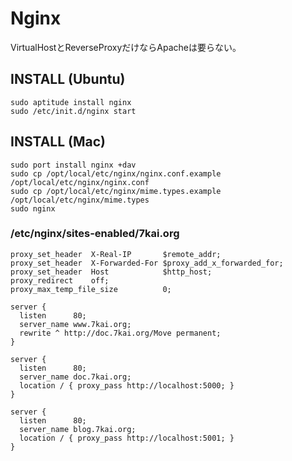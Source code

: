 # Nginx

VirtualHostとReverseProxyだけならApacheは要らない。

## INSTALL (Ubuntu)

    sudo aptitude install nginx
    sudo /etc/init.d/nginx start

## INSTALL (Mac)

    sudo port install nginx +dav
    sudo cp /opt/local/etc/nginx/nginx.conf.example /opt/local/etc/nginx/nginx.conf
    sudo cp /opt/local/etc/nginx/mime.types.example /opt/local/etc/nginx/mime.types
    sudo nginx

### /etc/nginx/sites-enabled/7kai.org

    proxy_set_header  X-Real-IP       $remote_addr;
    proxy_set_header  X-Forwarded-For $proxy_add_x_forwarded_for;
    proxy_set_header  Host            $http_host;
    proxy_redirect    off;
    proxy_max_temp_file_size          0;
    
    server {
      listen      80;
      server_name www.7kai.org;
      rewrite ^ http://doc.7kai.org/Move permanent;
    }
    
    server {
      listen      80;
      server_name doc.7kai.org;
      location / { proxy_pass http://localhost:5000; }
    }

    server {
      listen      80;
      server_name blog.7kai.org;
      location / { proxy_pass http://localhost:5001; }
    }
